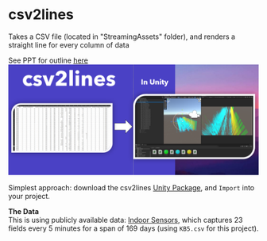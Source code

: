 # csv2lines
Takes a CSV file (located in "StreamingAssets" folder), and renders a straight line for every column of data

See PPT for outline [here](./Slides/csv2lines.pptx)
![](progress_latest.png)

Simplest approach: download the csv2lines [Unity Package](./csv2lines.unitypackage), and `Import` into your project.

**The Data** <br>
This is using publicly available data: [Indoor Sensors](https://physionet.org/content/in-gauge-and-en-gage/1.0.0/
), which captures 23 fields every 5 minutes for a span of 169 days (using `KB5.csv` for this project).
